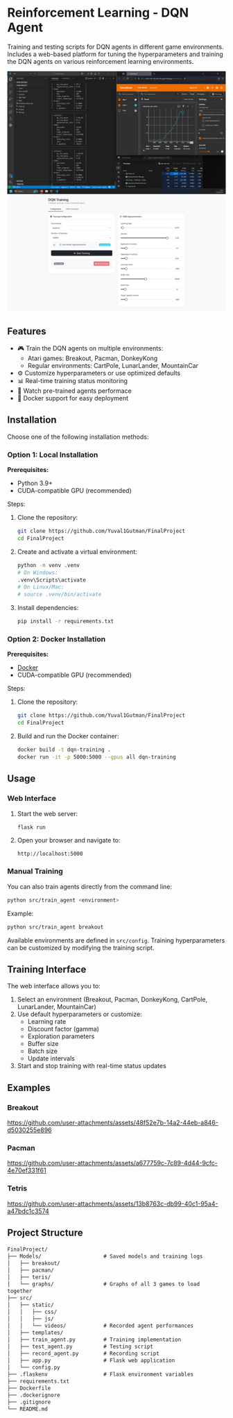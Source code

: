 # Reinforcement Learning - DQN Agent

Training and testing scripts for DQN agents in different game environments.
Includes a web-based platform for tuning the hyperparameters and training the DQN agents on various reinforcement learning environments.

![Training Process](training_process.png)
![Web App](web_app.png)

## Features

- 🎮 Train the DQN agents on multiple environments:
  - Atari games: Breakout, Pacman, DonkeyKong
  - Regular environments: CartPole, LunarLander, MountainCar
- ⚙️ Customize hyperparameters or use optimized defaults
- 📊 Real-time training status monitoring
- 🎥 Watch pre-trained agents performace
- 🐳 Docker support for easy deployment

## Installation

Choose one of the following installation methods:

### Option 1: Local Installation

**Prerequisites:**
- Python 3.9+
- CUDA-compatible GPU (recommended)

Steps:
1. Clone the repository:
   ```bash
   git clone https://github.com/Yuval1Gutman/FinalProject
   cd FinalProject
   ```

2. Create and activate a virtual environment:
   ```bash
   python -m venv .venv
   # On Windows:
   .venv\Scripts\activate
   # On Linux/Mac:
   # source .venv/bin/activate
   ```

3. Install dependencies:
   ```bash
   pip install -r requirements.txt
   ```

### Option 2: Docker Installation

**Prerequisites:**
- [Docker](https://www.docker.com/get-started)
- CUDA-compatible GPU (recommended)

Steps:
1. Clone the repository:
   ```bash
   git clone https://github.com/Yuval1Gutman/FinalProject
   cd FinalProject
   ```

2. Build and run the Docker container:
   ```bash
   docker build -t dqn-training .
   docker run -it -p 5000:5000 --gpus all dqn-training
   ```

## Usage

### Web Interface

1. Start the web server:
   ```bash
   flask run
   ```

2. Open your browser and navigate to:
   ```
   http://localhost:5000
   ```

### Manual Training

You can also train agents directly from the command line:
```bash
python src/train_agent <environment>
```

Example:
```bash
python src/train_agent breakout
```

Available environments are defined in `src/config`. Training hyperparameters can be customized by modifying the training script.

## Training Interface

The web interface allows you to:

1. Select an environment (Breakout, Pacman, DonkeyKong, CartPole, LunarLander, MountainCar)
2. Use default hyperparameters or customize:
   - Learning rate
   - Discount factor (gamma)
   - Exploration parameters
   - Buffer size
   - Batch size
   - Update intervals
3. Start and stop training with real-time status updates


## Examples

### Breakout
https://github.com/user-attachments/assets/48f52e7b-14a2-44eb-a846-d5030255e896

### Pacman
https://github.com/user-attachments/assets/a677759c-7c89-4d44-9cfc-4e70ef331f61

### Tetris
https://github.com/user-attachments/assets/13b8763c-db99-40c1-95a4-a47bdc1c3574


## Project Structure


```
FinalProject/
├── Models/                    # Saved models and training logs
│   ├── breakout/
│   ├── pacman/
│   ├── teris/
│   └── graphs/                # Graphs of all 3 games to load together
├── src/
│   ├── static/
│   │   ├── css/
│   │   ├── js/
│   │   └── videos/            # Recorded agent performances
│   ├── templates/
│   ├── train_agent.py         # Training implementation
│   ├── test_agent.py          # Testing script
│   ├── record_agent.py        # Recording script
│   ├── app.py                 # Flask web application
│   └── config.py
├── .flaskenv                  # Flask environment variables
├── requirements.txt
├── Dockerfile
├── .dockerignore
├── .gitignore
└── README.md
```
